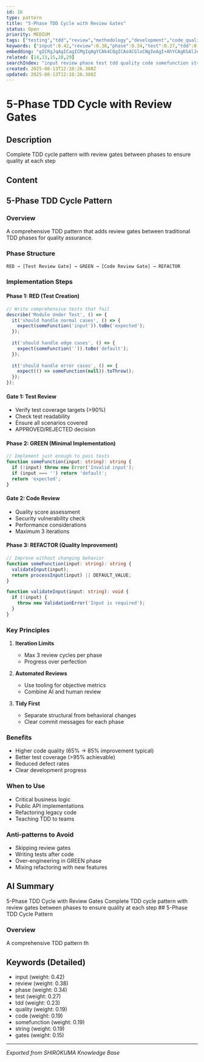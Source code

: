 ```yaml
---
id: 16
type: pattern
title: "5-Phase TDD Cycle with Review Gates"
status: Open
priority: MEDIUM
tags: ["testing","tdd","review","methodology","development","code_quality","red_green_refactor","best_practices"]
keywords: {"input":0.42,"review":0.38,"phase":0.34,"test":0.27,"tdd":0.23}
embedding: "gICRgJqAgICagICMgIqAgYCAk4CQgICAo4CGloCNgIeAgI+AhYCAgKSAlJeAioCTgICGgI2AgICigJ2NgIOAmoCAgICOgICAkoCYgoCAgJWAgIKAkICAgIKAnoCAgoCJgICLgJGAgICCgJaJgICAi4CAkoCZgICAkYCHgoCEgIY="
related: [14,13,15,28,29]
searchIndex: "input review phase test tdd quality code somefunction string gates"
created: 2025-08-13T12:18:26.388Z
updated: 2025-08-13T12:18:26.388Z
---
```


# 5-Phase TDD Cycle with Review Gates

## Description

Complete TDD cycle pattern with review gates between phases to ensure quality at each step

## Content

## 5-Phase TDD Cycle Pattern

### Overview
A comprehensive TDD pattern that adds review gates between traditional TDD phases for quality assurance.

### Phase Structure

```
RED → [Test Review Gate] → GREEN → [Code Review Gate] → REFACTOR
```

### Implementation Steps

#### Phase 1: RED (Test Creation)
```typescript
// Write comprehensive tests that fail
describe('Module Under Test', () => {
  it('should handle normal cases', () => {
    expect(someFunction('input')).toBe('expected');
  });
  
  it('should handle edge cases', () => {
    expect(someFunction('')).toBe('default');
  });
  
  it('should handle error cases', () => {
    expect(() => someFunction(null)).toThrow();
  });
});
```

#### Gate 1: Test Review
- Verify test coverage targets (>90%)
- Check test readability
- Ensure all scenarios covered
- APPROVED/REJECTED decision

#### Phase 2: GREEN (Minimal Implementation)
```typescript
// Implement just enough to pass tests
function someFunction(input: string): string {
  if (!input) throw new Error('Invalid input');
  if (input === '') return 'default';
  return 'expected';
}
```

#### Gate 2: Code Review
- Quality score assessment
- Security vulnerability check
- Performance considerations
- Maximum 3 iterations

#### Phase 3: REFACTOR (Quality Improvement)
```typescript
// Improve without changing behavior
function someFunction(input: string): string {
  validateInput(input);
  return processInput(input) || DEFAULT_VALUE;
}

function validateInput(input: string): void {
  if (!input) {
    throw new ValidationError('Input is required');
  }
}
```

### Key Principles

1. **Iteration Limits**
   - Max 3 review cycles per phase
   - Progress over perfection

2. **Automated Reviews**
   - Use tooling for objective metrics
   - Combine AI and human review

3. **Tidy First**
   - Separate structural from behavioral changes
   - Clear commit messages for each phase

### Benefits
- Higher code quality (65% → 85% improvement typical)
- Better test coverage (>95% achievable)
- Reduced defect rates
- Clear development progress

### When to Use
- Critical business logic
- Public API implementations
- Refactoring legacy code
- Teaching TDD to teams

### Anti-patterns to Avoid
- Skipping review gates
- Writing tests after code
- Over-engineering in GREEN phase
- Mixing refactoring with new features

## AI Summary

5-Phase TDD Cycle with Review Gates Complete TDD cycle pattern with review gates between phases to ensure quality at each step ## 5-Phase TDD Cycle Pattern

### Overview
A comprehensive TDD pattern th

## Keywords (Detailed)

- input (weight: 0.42)
- review (weight: 0.38)
- phase (weight: 0.34)
- test (weight: 0.27)
- tdd (weight: 0.23)
- quality (weight: 0.19)
- code (weight: 0.19)
- somefunction (weight: 0.19)
- string (weight: 0.19)
- gates (weight: 0.15)

---
*Exported from SHIROKUMA Knowledge Base*
